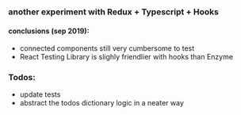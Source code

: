 ### another experiment with Redux + Typescript + Hooks

#### conclusions (sep 2019):

- connected components still very cumbersome to test
- React Testing Library is slighly friendlier with hooks than Enzyme

### Todos:

- update tests
- abstract the todos dictionary logic in a neater way
